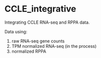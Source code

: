# CCLE_integrative

Integrating CCLE RNA-seq and RPPA data. 

Data using:
  1) raw RNA-seq gene counts
  2) TPM normalized RNA-seq (in the process)
  3) normalized RPPA
